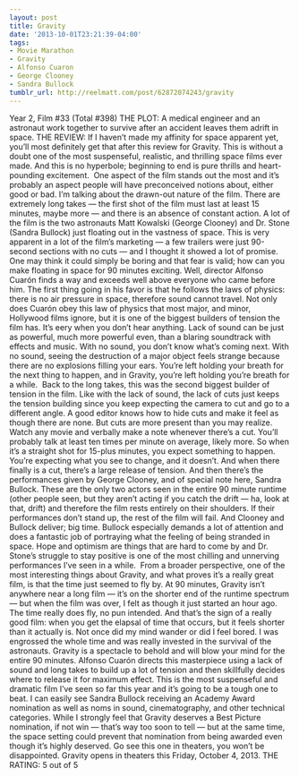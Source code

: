 ```yaml
---
layout: post
title: Gravity
date: '2013-10-01T23:21:39-04:00'
tags:
- Movie Marathon
- Gravity
- Alfonso Cuaron
- George Clooney
- Sandra Bullock
tumblr_url: http://reelmatt.com/post/62872074243/gravity
---
```



Year 2, Film #33 (Total #398)
THE PLOT: A medical engineer and an astronaut work together to survive after an accident leaves them adrift in space.
THE REVIEW: If I haven’t made my affinity for space apparent yet, you’ll most definitely get that after this review for Gravity. This is without a doubt one of the most suspenseful, realistic, and thrilling space films ever made. And this is no hyperbole; beginning to end is pure thrills and heart-pounding excitement. 
One aspect of the film stands out the most and it’s probably an aspect people will have preconceived notions about, either good or bad. I’m talking about the drawn-out nature of the film. There are extremely long takes — the first shot of the film must last at least 15 minutes, maybe more — and there is an absence of constant action. A lot of the film is the two astronauts Matt Kowalski (George Clooney) and Dr. Stone (Sandra Bullock) just floating out in the vastness of space. This is very apparent in a lot of the film’s marketing — a few trailers were just 90-second sections with no cuts — and I thought it showed a lot of promise. One may think it could simply be boring and that fear is valid; how can you make floating in space for 90 minutes exciting. Well, director Alfonso Cuarón finds a way and exceeds well above everyone who came before him.
The first thing going in his favor is that he follows the laws of physics: there is no air pressure in space, therefore sound cannot travel. Not only does Cuarón obey this law of physics that most major, and minor, Hollywood films ignore, but it is one of the biggest builders of tension the film has. It’s eery when you don’t hear anything. Lack of sound can be just as powerful, much more powerful even, than a blaring soundtrack with effects and music. With no sound, you don’t know what’s coming next. With no sound, seeing the destruction of a major object feels strange because there are no explosions filling your ears. You’re left holding your breath for the next thing to happen, and in Gravity, you’re left holding you’re breath for a while. 
Back to the long takes, this was the second biggest builder of tension in the film. Like with the lack of sound, the lack of cuts just keeps the tension building since you keep expecting the camera to cut and go to a different angle. A good editor knows how to hide cuts and make it feel as though there are none. But cuts are more present than you may realize. Watch any movie and verbally make a note whenever there’s a cut. You’ll probably talk at least ten times per minute on average, likely more. So when it’s a straight shot for 15-plus minutes, you expect something to happen. You’re expecting what you see to change, and it doesn’t. And when there finally is a cut, there’s a large release of tension.
And then there’s the performances given by George Clooney, and of special note here, Sandra Bullock. These are the only two actors seen in the entire 90 minute runtime (other people seen, but they aren’t acting if you catch the drift — ha, look at that, drift) and therefore the film rests entirely on their shoulders. If their performances don’t stand up, the rest of the film will fail. And Clooney and Bullock deliver; big time. Bullock especially demands a lot of attention and does a fantastic job of portraying what the feeling of being stranded in space. Hope and optimism are things that are hard to come by and Dr. Stone’s struggle to stay positive is one of the most chilling and unnerving performances I’ve seen in a while. 
From a broader perspective, one of the most interesting things about Gravity, and what proves it’s a really great film, is that the time just seemed to fly by. At 90 minutes, Gravity isn’t anywhere near a long film — it’s on the shorter end of the runtime spectrum — but when the film was over, I felt as though it just started an hour ago. The time really does fly, no pun intended. And that’s the sign of a really good film: when you get the elapsal of time that occurs, but it feels shorter than it actually is. Not once did my mind wander or did I feel bored. I was engrossed the whole time and was really invested in the survival of the astronauts.
Gravity is a spectacle to behold and will blow your mind for the entire 90 minutes. Alfonso Cuarón directs this masterpiece using a lack of sound and long takes to build up a lot of tension and then skillfully decides where to release it for maximum effect. This is the most suspenseful and dramatic film I’ve seen so far this year and it’s going to be a tough one to beat. I can easily see Sandra Bullock receiving an Academy Award nomination as well as noms in sound, cinematography, and other technical categories. While I strongly feel that Gravity deserves a Best Picture nomination, if not win — that’s way too soon to tell — but at the same time, the space setting could prevent that nomination from being awarded even though it’s highly deserved. Go see this one in theaters, you won’t be disappointed.
Gravity opens in theaters this Friday, October 4, 2013.
THE RATING: 5 out of 5 
